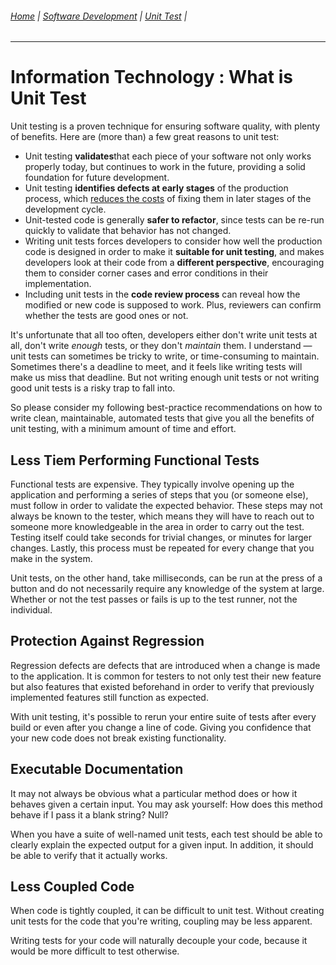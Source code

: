 ###### [Home](https://github.com/RyKaj/Documentation/blob/master/README.md) | [Software Development](https://github.com/RyKaj/Documentation/tree/master/SoftwareDevelopment/README.md) | [Unit Test](https://github.com/RyKaj/Documentation/tree/master/SoftwareDevelopment/UnitTest/README.md) |
------------

# Information Technology : What is Unit Test

Unit testing is a proven technique for ensuring software quality, with
plenty of benefits. Here are (more than) a few great reasons to unit
test:

  - Unit testing **validates**that each piece of your software not only
    works properly today, but continues to work in the future, providing
    a solid foundation for future development.
  - Unit testing **identifies defects at early stages** of the
    production process, which [reduces the
    costs](https://blog.parasoft.com/what-is-the-shift-left-approach-to-software-testing)
    of fixing them in later stages of the development cycle.
  - Unit-tested code is generally **safer to refactor**, since tests can
    be re-run quickly to validate that behavior has not changed.
  - Writing unit tests forces developers to consider how well the
    production code is designed in order to make it **suitable for unit
    testing**, and makes developers look at their code from a
    **different perspective**, encouraging them to consider corner cases
    and error conditions in their implementation.
  - Including unit tests in the **code review process** can reveal how
    the modified or new code is supposed to work. Plus, reviewers can
    confirm whether the tests are good ones or not.

It's unfortunate that all too often, developers either don't write unit
tests at all, don't write *enough* tests, or they don't *maintain* them.
I understand — unit tests can sometimes be tricky to write, or
time-consuming to maintain. Sometimes there's a deadline to meet, and it
feels like writing tests will make us miss that deadline. But not
writing enough unit tests or not writing good unit tests is a risky trap
to fall into.

So please consider my following best-practice recommendations on how to
write clean, maintainable, automated tests that give you all the
benefits of unit testing, with a minimum amount of time and effort.

## Less Tiem Performing Functional Tests

Functional tests are expensive. They typically involve opening up the
application and performing a series of steps that you (or someone else),
must follow in order to validate the expected behavior. These steps may
not always be known to the tester, which means they will have to reach
out to someone more knowledgeable in the area in order to carry out the
test. Testing itself could take seconds for trivial changes, or minutes
for larger changes. Lastly, this process must be repeated for every
change that you make in the system.

Unit tests, on the other hand, take milliseconds, can be run at the
press of a button and do not necessarily require any knowledge of the
system at large. Whether or not the test passes or fails is up to the
test runner, not the individual.

## Protection Against Regression

Regression defects are defects that are introduced when a change is made
to the application. It is common for testers to not only test their new
feature but also features that existed beforehand in order to verify
that previously implemented features still function as expected.

With unit testing, it's possible to rerun your entire suite of tests
after every build or even after you change a line of code. Giving you
confidence that your new code does not break existing functionality.

## Executable Documentation

It may not always be obvious what a particular method does or how it
behaves given a certain input. You may ask yourself: How does this
method behave if I pass it a blank string? Null?

When you have a suite of well-named unit tests, each test should be able
to clearly explain the expected output for a given input. In addition,
it should be able to verify that it actually works.

## Less Coupled Code

When code is tightly coupled, it can be difficult to unit test. Without
creating unit tests for the code that you're writing, coupling may be
less apparent.

Writing tests for your code will naturally decouple your code, because
it would be more difficult to test otherwise.

